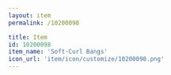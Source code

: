 ```yaml
---
layout: item
permalink: /10200098

title: Item
id: 10200098
item_name: 'Soft-Curl Bangs'
icon_url: 'item/icon/customize/10200098.png'
---
```

